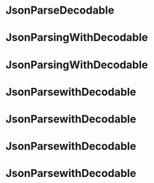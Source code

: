 # JsonParseDecodable
# JsonParsingWithDecodable
# JsonParsingWithDecodable
# JsonParsewithDecodable
# JsonParsewithDecodable
# JsonParsewithDecodable
# JsonParsewithDecodable

